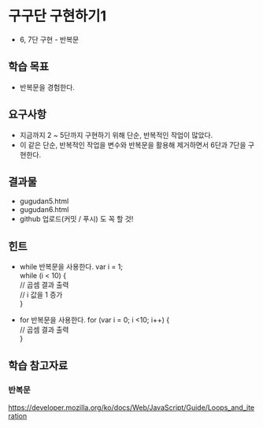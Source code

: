 # 구구단 구현하기1

- 6, 7단 구현 - 반복문

## 학습 목표

- 반복문을 경험한다.

## 요구사항

- 지금까지 2 ~ 5단까지 구현하기 위해 단순, 반복적인 작업이 많았다.
- 이 같은 단순, 반복적인 작업을 변수와 반복문을 활용해 제거하면서 6단과 7단을 구현한다.

## 결과물

- gugudan5.html
- gugudan6.html
- github 업로드(커밋 / 푸시) 도 꼭 할 것!

## 힌트

- while 반복문을 사용한다.
var i = 1;<br/>
while (i < 10) {<br/>
  // 곱셈 결과 출력<br/>
  // i 값을 1 증가<br/>
}

- for 반복문을 사용한다.
for (var i = 0; i <10; i++) {<br/>
  // 곱셈 결과 출력<br/>
}<br/>

## 학습 참고자료

### 반복문
https://developer.mozilla.org/ko/docs/Web/JavaScript/Guide/Loops_and_iteration
